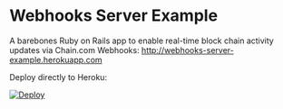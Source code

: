 # Webhooks Server Example

A barebones Ruby on Rails app to enable real-time block chain activity updates via Chain.com Webhooks: http://webhooks-server-example.herokuapp.com

Deploy directly to Heroku:

[![Deploy](https://www.herokucdn.com/deploy/button.png)](https://heroku.com/deploy?template=https://github.com/chain-engineering/webhooks-server-example/tree/master)